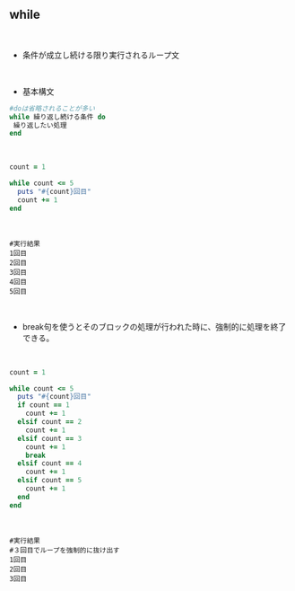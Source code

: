## while
<br>

- 条件が成立し続ける限り実行されるループ文  
<br>

- 基本構文
```rb
#doは省略されることが多い
while 繰り返し続ける条件 do
 繰り返したい処理
end
```
<br>

```rb
count = 1

while count <= 5
  puts "#{count}回目"
  count += 1
end
```
<br>

```
#実行結果
1回目
2回目
3回目
4回目
5回目
```
<br>

- break句を使うとそのブロックの処理が行われた時に、強制的に処理を終了できる。
<br>

```rb
count = 1

while count <= 5
  puts "#{count}回目"
  if count == 1
    count += 1
  elsif count == 2
    count += 1
  elsif count == 3
    count += 1
    break
  elsif count == 4
    count += 1
  elsif count == 5
    count += 1
  end
end
```
<br>

```
#実行結果
#３回目でループを強制的に抜け出す
1回目
2回目
3回目
```